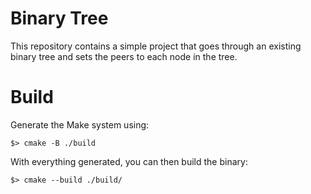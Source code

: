 # Binary Tree

This repository contains a simple project that goes through an existing binary
tree and sets the peers to each node in the tree.

# Build

Generate the Make system using:

```
$> cmake -B ./build
```

With everything generated, you can then build the binary:

```
$> cmake --build ./build/
```
